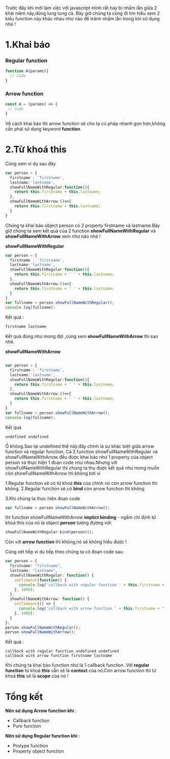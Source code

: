 Trước đây khi mới làm việc với javascript mình rất hay bị nhầm lẫn giữa 2 khái niêm này,dùng lung tung cả.
Bây giờ chúng ta cùng đi tìm hiểu xem 2 kiều function này khác nhau như nào để tránh nhầm lẫn trong khi sử dụng nhé !

# 1.Khai báo
###     Regular function
```ts
function A(params){
  // Code
}
```
### Arrow function
```ts
const A = (params) => {
 // Code
}
```
Về cách khai báo thì arrow function sẽ cho ta cú pháp nhanh gọn hơn,không cần phải sử dụng keyword **function**.

# 2.Từ khoá this
Cùng xem ví dụ sau đây
```ts
var person = {
  firstname : 'firstname',
  lastname:'lastname',
  showFullNameWithRegular:function(){
    return this.firstname + this.lastname;
  },
  showFullNameWithArrow:()=>{
    return this.firstname + this.lastname;
  }
}
```
Chúng ta khai báo object person có 2 property firstname và lastname.Bây giờ chúng ta xem kết quả của 2 function **showFullNameWithRegular** và **showFullNameWithArrow** xem như nào nhé !

**showFullNameWithRegular**
``` ts
var person = {
  firstname : 'firstname',
  lastname:'lastname',
  showFullNameWithRegular:function(){
    return this.firstname + ' ' + this.lastname;
  },
  showFullNameWithArrow:()=>{
    return this.firstname + ' ' + this.lastname;
  }
}
var fullname = person.showFullNameWithRegular();
console.log(fullname);
```
Kết quả :
```ts
firstname lastname

```
Kết quả đúng như mong đợi ,cùng xem **showFullNameWithArrow** thì sao nhé.

**showFullNameWithArrow**
```ts

var person = {
  firstname : 'firstname',
  lastname:'lastname',
  showFullNameWithRegular:function(){
    return this.firstname + ' ' + this.lastname;
  },
  showFullNameWithArrow:()=>{
    return this.firstname + ' ' + this.lastname;
  }
}
var fullname = person.showFullNameWithArrow();
console.log(fullname);
```
Kết quả
```
undefined undefined
```
Ồ không.Sao lại undefined thể nàỳ.đây chính là sự khác biệt giữa arrow function và regular function.
Cả 2 function showFullNameWithRegular và showFullNameWithArrow đều được khai báo như 1 property của object person và thực hiện
1 đoạn code như nhau.Nhưng với showFullNameWithRegular thì chúng ta thu được kết quả như mong muốn còn showFullNameWithArrow thì không bới vì
 
1.Regular function sẽ có từ khoá **this** của chính nó  còn arrow function thì không.
2.Regular function sẽ có **bind** còn arrow function thì không

3.Khi chúng ta thực hiện đoạn code
``` ts
var fullname = person.showFullNameWithArrow();
```
thì function showFullNameWithArrow   **implict binding** - ngầm chỉ định từ khoá this của nó là object **person** tương đương với:
```ts
showFullNameWithRegular.bind(person)();
```
Còn với **arrow function** thì không,nó sẽ không hiểu được ! 

Cùng xét tiếp ví dụ tiếp theo chúng ta có đoạn code sau:

```ts
var person = {
  firstname: "firstname",
  lastname: "lastname",
  showFullNameWithRegular: function() {
    setTimeout(function() {
      console.log('callback with regular function ' + this.firstname + " " + this.lastname);
    }, 1000);
  },
  showFullNameWithArrow: function() {
    setTimeout(() => {
      console.log('callback with arrow function ' + this.firstname + " " + this.lastname);
    }, 1000);
  }
};
person.showFullNameWithRegular();
person.showFullNameWithArrow();

```
Kết quả :
```
callback with regular function undefined undefined
callback with arrow function firstname lastname
```
Khi chúng ta khai báo function như là 1 callback function .Với **regular function**  từ khoá **this** vẫn sẽ là **context** của nó.Còn arrow function thì từ khoá **this** sẽ là **scope** của nó !
# Tổng kết
**Nên sử dụng Arrow function khi** : 
- Callback function
- Pure function

**Nên sử dụng Regular function khi** : 
- Protype function
- Property object function
